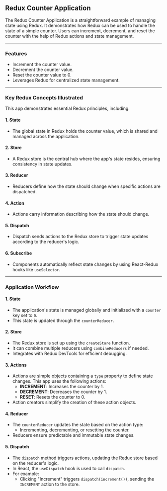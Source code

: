 ## Redux Counter Application

The Redux Counter Application is a straightforward example of managing state using Redux. It demonstrates how Redux can be used to handle the state of a simple counter. Users can increment, decrement, and reset the counter with the help of Redux actions and state management.

---

### Features
- Increment the counter value.
- Decrement the counter value.
- Reset the counter value to 0.
- Leverages Redux for centralized state management.

---

### Key Redux Concepts Illustrated
This app demonstrates essential Redux principles, including:

#### 1. **State**
- The global state in Redux holds the counter value, which is shared and managed across the application.

#### 2. **Store**
- A Redux store is the central hub where the app's state resides, ensuring consistency in state updates.

#### 3. **Reducer**
- Reducers define how the state should change when specific actions are dispatched.

#### 4. **Action**
- Actions carry information describing how the state should change.

#### 5. **Dispatch**
- Dispatch sends actions to the Redux store to trigger state updates according to the reducer's logic.

#### 6. **Subscribe**
- Components automatically reflect state changes by using React-Redux hooks like `useSelector`.

---

### Application Workflow

#### **1. State**
- The application's state is managed globally and initialized with a `counter` key set to `0`. 
- This state is updated through the `counterReducer`.

#### **2. Store**
- The Redux store is set up using the `createStore` function.
- It can combine multiple reducers using `combineReducers` if needed.
- Integrates with Redux DevTools for efficient debugging.

#### **3. Actions**
- Actions are simple objects containing a `type` property to define state changes. This app uses the following actions:
  - **INCREMENT**: Increases the counter by 1.
  - **DECREMENT**: Decreases the counter by 1.
  - **RESET**: Resets the counter to 0.
- Action creators simplify the creation of these action objects.

#### **4. Reducer**
- The `counterReducer` updates the state based on the action type:
  - Incrementing, decrementing, or resetting the counter.
- Reducers ensure predictable and immutable state changes.

#### **5. Dispatch**
- The `dispatch` method triggers actions, updating the Redux store based on the reducer's logic.
- In React, the `useDispatch` hook is used to call `dispatch`.
- For example:
  - Clicking "Increment" triggers `dispatch(increment())`, sending the `INCREMENT` action to the store.

